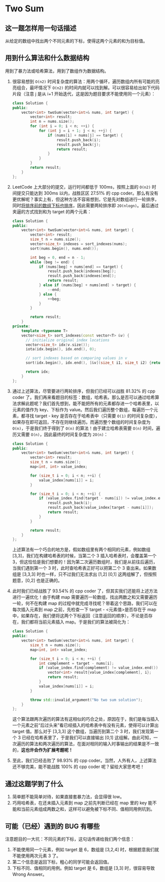 # Two Sum

## 这一题怎样用一句话描述

从给定的数组中找出两个不同元素的下标，使得这两个元素的和为目标值。

## 用到什么算法和什么数据结构

用到了暴力法或哈希算法，用到了数组作为数据结构。

1. 很容易想到 `O(n2)` 时间复杂度的算法：用两个循环，遍历数组内所有可能的亮亮组合，最坏情况下 `O(n2)` 的时间内就可以找到解。可以很容易给出如下代码片段（注意 j 是从 i+1 开始迭代，这是因为题目要求不能使用同一个元素）：

    ```cpp
    class Solution {
    public:
        vector<int> twoSum(vector<int>& nums, int target) {
            vector<int> result;
            int n = nums.size();
            for (int i = 0; i < n; ++i) {
                for (int j = i + 1; j < n; ++j) {
                    if (nums[i] + nums[j] == target) {
                        result.push_back(i);
                        result.push_back(j);
                        return result;
                    }
                }
            }
            return result;
        }
    };
    ```

2. LeetCode 上大部分的提交，运行时间都低于 100ms，按照上面的 `O(n2)` 时间提交只能达到 300ms 以内，战胜区区 27.51% 的 cpp coder。那么有没有更优解呢？事实上有，但这种方法不容易想到，它是先对数组进行一轮排序，同时[将排序前的数组下标也排序](https://stackoverflow.com/questions/1577475/c-sorting-and-keeping-track-of-indexes)，因此需要两轮排序即 `2O(nlogn)`。最后通过夹逼的方式找到和为 target 的两个元素：

    ```cpp
    class Solution {
    public:
        vector<int> twoSum(vector<int>& nums, int target) {
            vector<int> result;
            size_t n = nums.size();
            vector<size_t> indexes = sort_indexes(nums);
            sort(nums.begin(), nums.end());

            int beg = 0, end = n - 1;
            while (beg != end) {
                if (nums[beg] + nums[end] == target) {
                    result.push_back(indexes[beg]);
                    result.push_back(indexes[end]);
                    return result;
                } else if (nums[beg] + nums[end] > target) {
                    --end;
                } else {
                    ++beg;
                }
            }

            return result;
        }
    private:
        template <typename T>
        vector<size_t> sort_indexes(const vector<T> &v) {
          // initialize original index locations
          vector<size_t> idx(v.size());
          iota(idx.begin(), idx.end(), 0);

          // sort indexes based on comparing values in v
          sort(idx.begin(), idx.end(), [&v](size_t i1, size_t i2) {return v[i1] < v[i2];});

          return idx;
        }
    };
    ```

3. 通过上述算法，尽管要进行两轮排序，但我们已经可以战胜 81.32% 的 cpp coder 了。我们再来看题目的标签：数组，哈希表。那么是否可以通过哈希算法求解此题呢？我们首先想到，能不能把所有的元素都存进一个哈希表里，以元素的值作为 key、下标作为 value。然后我们遍历整个数组，每遍历一个元素，都寻找 target - key 是否存在于哈希表中（只需要 `O(1)` 的时间复杂度），如果存在即可返回，不存在则继续遍历。而遍历整个数组的时间复杂度为 `O(n)`，于是我们终于得到了 `O(n)` 的算法！由于建立哈希表需要 `O(n)` 时间，遍历又需要 `O(n)`，因此最终的时间复杂度为 `2O(n)`：

    ```cpp
    class Solution {
    public:
        vector<int> twoSum(vector<int>& nums, int target) {
            vector<int> result;
            size_t n = nums.size();
            map<int, int> value_index;

            for (size_t i = 0; i < n; ++i) {
                value_index[nums[i]] = i;
            }

            for (size_t i = 0; i < n; ++i) {
                if (value_index.find(target - nums[i]) != value_index.end() && i != value_index[target - nums[i]]) {
                    result.push_back(i);
                    result.push_back(value_index[target - nums[i]]);
                    return result;
                }
            }

            return result;
        }
    };
    ```

    上述算法有一个巧合的地方是，假如数组里有两个相同的元素，例如数组 [3,3]，我们在构建哈希表的时候，当第二个 3 插入哈希表时，会覆盖第一个 3，但这恰恰是我们想要的！因为第二次遍历数组时，我们是从前往后遍历，当我们遇到第一个 3 时，此时查哈希表正好可以把第二个 3 查出来。如果数组是 [3,3,3] 时也一样，只不过我们无法求出 [1,2] [0,1] 这两组解了，但按照题意，[0,2] 也是正确的。

4. 此时我们已经战胜了 93.54% 的 cpp coder 了，但其实我们还能将上述方法进行一遍优化！由于构建 map 需要遍历一轮数组，找出两数之和又需要遍历一轮，何不在构建 map 的过程中就完成寻找呢？带着这个思路，我们可以在每次插入元素到 map 之前，先检查一下 target - <元素值>是否存在于 map 中，如果存在，我们便将这两个下标返回（注意返回的顺序），不论是否存在，我们都将当前元素插入 map。于是我们的算法被简化为：

    ```cpp
    class Solution {
    public:
        vector<int> twoSum(vector<int>& nums, int target) {
            size_t n = nums.size();
            map<int, int> value_index;

            for (size_t i = 0; i < n; ++i) {
                int complement = target - nums[i];
                if (value_index.find(complement) != value_index.end()) {
                    vector<int> result{value_index[complement], i};
                    return result;
                }
                value_index[nums[i]] = i;
            }

            throw std::invalid_argument("No two sum solution");
        }
    };
    ```

    这个算法跟两次遍历的算法有这相似的巧合之处，原因在于，我们是每当插入一个元素之前“后过头来”看已经插入的哈希表中有没有元素，使得可以计算出 target 值。那么对于 [3,3,3] 这个数组，当遍历到第二个 3 时，我们发现第一个 3 已经在哈希表里了，于是我们可以直接输出 [0,1] 这组解。由此可知，一次遍历的算法和两次遍历的算法，在面对相同的输入时事输出的结果是不一致的，**这也许会作为扩展考题呢！**

5. 至此，我们已经击败了 98.93% 的 cpp coder。当然，人外有人，上述算法还不够完美，能不能战胜 100% 的 cpp coder 呢？留给大家思考吧！

## 通过这题学到了什么

1. 简单题不能简单对待，如果直接套暴力法，会显得很 low。
2. 巧用哈希表，在还未插入元素到 map 之前先判断已经在 map 里的 key 能不能和当前元素组成两数之和，这样可以避免被下标不同、值相同用例坑到。

## 可能（已经）遇到的 BUG 有哪些

注意题目的一大坑：不同元素的下标，这句话传递给我们两个信息：

1. 不能使用同一个元素，例如 target 是 6，数组是 [3,2,4] 时，根据题意我们就不能使用两次元素 3 了。
2. 第二个信息是返回下标，粗心的同学可能会返回值。
3. 下标不同、值相同的用例。例如 target 是 6，数组是 [3,3] 时，很容易导致 Wrong Answer。
